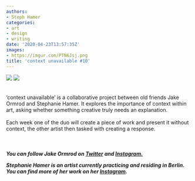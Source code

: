 ```yaml
---
authors:
- Steph Hamer
categories:
- art
- design
- writing
date: '2020-04-23T13:57:35Z'
images:
- https://imgur.com/PTN6Jsj.png
title: 'context unavailable #10'
---
```

![](https://imgur.com/PTN6Jsj.png "")
![](https://imgur.com/gp61zc5.png "")
<br>
<br>
<br>
‘context unavailable’ is a collaborative project between old friends Jake Ormrod and Stephanie Hamer. It explores the importance of context within art, asking whether something creative truly needs an explanation.<br>
<br>
Each week one of the duo will create a piece of work and present it without context, the other artist then tasked with creating a response.<br>
<br>
<br>
<br>
**_You can follow Jake Ormrod on [Twitter](https://twitter.com/Jake_Ormrod "") and [Instagram.](https://www.instagram.com/generationzer0mag/ "")_**

_**Stephanie Hamer is an artist currently practicing and residing in Berlin. You can find more of her work on her [Instagram](https://www.instagram.com/stephanie__hamer/ "").**_